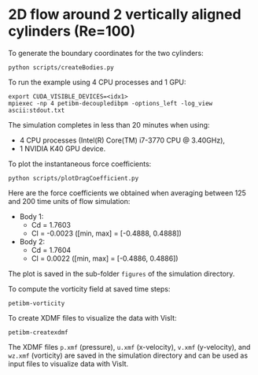 # 2D flow around 2 vertically aligned cylinders (Re=100)

To generate the boundary coordinates for the two cylinders:

```
python scripts/createBodies.py
```

To run the example using 4 CPU processes and 1 GPU:

```
export CUDA_VISIBLE_DEVICES=<idx1>
mpiexec -np 4 petibm-decoupledibpm -options_left -log_view ascii:stdout.txt
```

The simulation completes in less than 20 minutes when using:
- 4 CPU processes (Intel(R) Core(TM) i7-3770 CPU @ 3.40GHz),
- 1 NVIDIA K40 GPU device.

To plot the instantaneous force coefficients:

```
python scripts/plotDragCoefficient.py
```

Here are the force coefficients we obtained when averaging between 125 and 200 time units of flow simulation:

- Body 1:
    + Cd = 1.7603
    + Cl = -0.0023 ([min, max] = [-0.4888, 0.4888])
- Body 2:
    + Cd = 1.7604
    + Cl = 0.0022 ([min, max] = [-0.4886, 0.4886])

The plot is saved in the sub-folder `figures` of the simulation directory.

To compute the vorticity field at saved time steps:

```
petibm-vorticity
```

To create XDMF files to visualize the data with VisIt:

```
petibm-createxdmf
```

The XDMF files `p.xmf` (pressure), `u.xmf` (x-velocity), `v.xmf` (y-velocity),
and `wz.xmf` (vorticity) are saved in the simulation directory and can be used
as input files to visualize data with VisIt.
